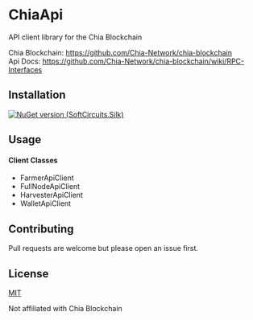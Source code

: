 # ChiaApi
API client library for the Chia Blockchain

Chia Blockchain: https://github.com/Chia-Network/chia-blockchain<br/>
Api Docs: https://github.com/Chia-Network/chia-blockchain/wiki/RPC-Interfaces<br/>


## Installation

[![NuGet version (SoftCircuits.Silk)](https://img.shields.io/nuget/v/ChiaApi.svg?style=flat-square)](https://www.nuget.org/packages/ChiaApi/)


## Usage

#### Client Classes
* FarmerApiClient
* FullNodeApiClient
* HarvesterApiClient
* WalletApiClient


## Contributing
Pull requests are welcome but please open an issue first.


## License
[MIT](https://choosealicense.com/licenses/mit/)

Not affiliated with Chia Blockchain